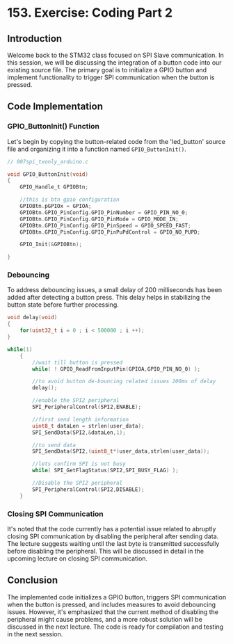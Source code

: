 # 153. Exercise: Coding Part 2



## Introduction

Welcome back to the STM32 class focused on SPI Slave communication. In this session, we will be discussing the integration of a button code into our existing source file. The primary goal is to initialize a GPIO button and implement functionality to trigger SPI communication when the button is pressed.

## Code Implementation

### GPIO_ButtonInit() Function

Let's begin by copying the button-related code from the 'led_button' source file and organizing it into a function named `GPIO_ButtonInit()`.

```c
// 007spi_txonly_arduino.c

void GPIO_ButtonInit(void)
{
	GPIO_Handle_t GPIOBtn;

	//this is btn gpio configuration
	GPIOBtn.pGPIOx = GPIOA;
	GPIOBtn.GPIO_PinConfig.GPIO_PinNumber = GPIO_PIN_NO_0;
	GPIOBtn.GPIO_PinConfig.GPIO_PinMode = GPIO_MODE_IN;
	GPIOBtn.GPIO_PinConfig.GPIO_PinSpeed = GPIO_SPEED_FAST;
	GPIOBtn.GPIO_PinConfig.GPIO_PinPuPdControl = GPIO_NO_PUPD;

	GPIO_Init(&GPIOBtn);

}
```

### Debouncing

To address debouncing issues, a small delay of 200 milliseconds has been added after detecting a button press. This delay helps in stabilizing the button state before further processing.

```c
void delay(void)
{
	for(uint32_t i = 0 ; i < 500000 ; i ++);
}

while(1)
	{
		//wait till button is pressed
		while( ! GPIO_ReadFromInputPin(GPIOA,GPIO_PIN_NO_0) );

		//to avoid button de-bouncing related issues 200ms of delay
		delay();

		//enable the SPI2 peripheral
		SPI_PeripheralControl(SPI2,ENABLE);

		//first send length information
		uint8_t dataLen = strlen(user_data);
		SPI_SendData(SPI2,&dataLen,1);

		//to send data
		SPI_SendData(SPI2,(uint8_t*)user_data,strlen(user_data));

		//lets confirm SPI is not busy
		while( SPI_GetFlagStatus(SPI2,SPI_BUSY_FLAG) );

		//Disable the SPI2 peripheral
		SPI_PeripheralControl(SPI2,DISABLE);
	}
```



### Closing SPI Communication

It's noted that the code currently has a potential issue related to abruptly closing SPI communication by disabling the peripheral after sending data. The lecture suggests waiting until the last byte is transmitted successfully before disabling the peripheral. This will be discussed in detail in the upcoming lecture on closing SPI communication.

## Conclusion

The implemented code initializes a GPIO button, triggers SPI communication when the button is pressed, and includes measures to avoid debouncing issues. However, it's emphasized that the current method of disabling the peripheral might cause problems, and a more robust solution will be discussed in the next lecture. The code is ready for compilation and testing in the next session.